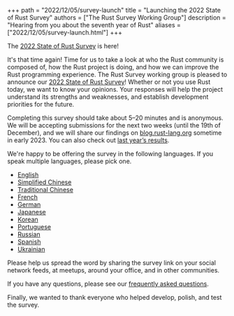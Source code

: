 +++
path = "2022/12/05/survey-launch"
title = "Launching the 2022 State of Rust Survey"
authors = ["The Rust Survey Working Group"]
description = "Hearing from you about the seventh year of Rust"
aliases = ["2022/12/05/survey-launch.html"]
+++

The [2022 State of Rust Survey][survey] is here!

It's that time again! Time for us to take a look at who the Rust community is composed of, how the Rust project is doing, and how we can improve the Rust programming experience. The Rust Survey working group is pleased to announce our [2022 State of Rust Survey][survey]! Whether or not you use Rust today, we want to know your opinions. Your responses will help the project understand its strengths and weaknesses, and establish development priorities for the future.

Completing this survey should take about 5–20 minutes and is anonymous. We will be accepting submissions for the next two weeks (until the 19th of December), and we will share our findings on [blog.rust-lang.org] sometime in early 2023. You can also check out [last year’s results][2021 survey].

We're happy to be offering the survey in the following languages. If you speak multiple languages, please pick one.

- [English]
- [Simplified Chinese]
- [Traditional Chinese]
- [French]
- [German]
- [Japanese]
- [Korean]
- [Portuguese]
- [Russian]
- [Spanish]
- [Ukrainian]

Please help us spread the word by sharing the survey link on your social network feeds, at meetups, around your office, and in other communities.

If you have any questions, please see our [frequently asked questions].

Finally, we wanted to thank everyone who helped develop, polish, and test the survey.

[blog.rust-lang.org]: https://blog.rust-lang.org
[frequently asked questions]: https://github.com/rust-lang/surveys/blob/main/documents/Community-Survey-FAQ.md
[2021 survey]: https://blog.rust-lang.org/2022/02/15/Rust-Survey-2021.html

[survey]: https://surveyhero.com/c/sfhmgxgd
[English]: https://surveyhero.com/c/sfhmgxgd?lang=en
[Portuguese]: https://surveyhero.com/c/sfhmgxgd?lang=pt
[Simplified Chinese]: https://surveyhero.com/c/sfhmgxgd?lang=zh-cn
[French]: https://surveyhero.com/c/sfhmgxgd?lang=fr
[Korean]: https://surveyhero.com/c/sfhmgxgd?lang=ko
[Spanish]: https://surveyhero.com/c/sfhmgxgd?lang=es
[Russian]: https://surveyhero.com/c/sfhmgxgd?lang=ru
[Traditional Chinese]: https://surveyhero.com/c/sfhmgxgd?lang=zh-tw
[German]: https://surveyhero.com/c/sfhmgxgd?lang=de
[Japanese]: https://surveyhero.com/c/sfhmgxgd?lang=ja
[Ukrainian]: https://surveyhero.com/c/sfhmgxgd?lang=uk
